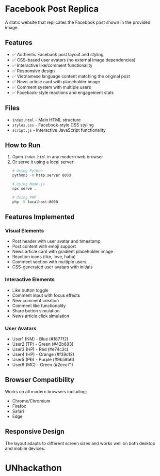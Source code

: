 # Facebook Post Replica

A static website that replicates the Facebook post shown in the provided image.

## Features

- ✅ Authentic Facebook post layout and styling
- ✅ CSS-based user avatars (no external image dependencies)
- ✅ Interactive like/comment functionality
- ✅ Responsive design
- ✅ Vietnamese language content matching the original post
- ✅ News article card with placeholder image
- ✅ Comment system with multiple users
- ✅ Facebook-style reactions and engagement stats

## Files

- `index.html` - Main HTML structure
- `styles.css` - Facebook-style CSS styling
- `script.js` - Interactive JavaScript functionality

## How to Run

1. Open `index.html` in any modern web browser
2. Or serve it using a local server:
   ```bash
   # Using Python
   python3 -m http.server 8000
   
   # Using Node.js
   npx serve .
   
   # Using PHP
   php -S localhost:8000
   ```

## Features Implemented

### Visual Elements
- Post header with user avatar and timestamp
- Post content with emoji support
- News article card with gradient placeholder image
- Reaction icons (like, love, haha)
- Comment section with multiple users
- CSS-generated user avatars with initials

### Interactive Elements
- Like button toggle
- Comment input with focus effects
- New comment creation
- Comment like functionality
- Share button simulation
- News article click simulation

### User Avatars
- User1 (NM) - Blue (#1877f2)
- User2 (TP) - Green (#42b883)
- User3 (HP) - Red (#e74c3c)
- User4 (HP) - Orange (#f39c12)
- User5 (PĐ) - Purple (#9b59b6)
- User6 (MC) - Green (#2ecc71)

## Browser Compatibility

Works on all modern browsers including:
- Chrome/Chromium
- Firefox
- Safari
- Edge

## Responsive Design

The layout adapts to different screen sizes and works well on both desktop and mobile devices.
# UNhackathon
